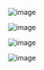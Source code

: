 ![image](https://github.com/tech-skil/The-happy-state-website-build-using-PSD/assets/130985031/36800f7f-1dca-49c9-ba8c-815600a6ee32)


![image](https://github.com/tech-skil/The-happy-state-website-build-using-PSD/assets/130985031/ede92d11-a6c1-4d81-8f4b-974dbbb3d374)

![image](https://github.com/tech-skil/The-happy-state-website-build-using-PSD/assets/130985031/56bbade2-b70b-40cc-82d9-342476d870d4)


![image](https://github.com/tech-skil/The-happy-state-website-build-using-PSD/assets/130985031/12df6091-4e9f-4cd1-b604-ae193b5b1ecd)
